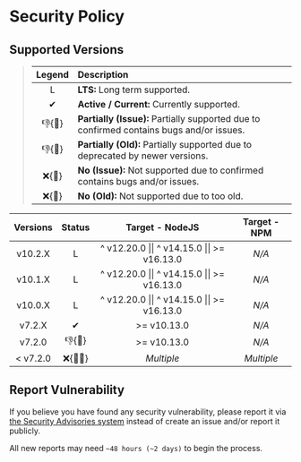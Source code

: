 # Security Policy

## Supported Versions

> | **Legend** | **Description** |
> |:-:|:--|
> | L | **LTS:** Long term supported. |
> | ✔ | **Active / Current:** Currently supported. |
> | 👎{🐛} | **Partially (Issue):** Partially supported due to confirmed contains bugs and/or issues. |
> | 👎{🧓} | **Partially (Old):** Partially supported due to deprecated by newer versions. |
> | ❌{🐛} | **No (Issue):** Not supported due to confirmed contains bugs and/or issues. |
> | ❌{🧓} | **No (Old):** Not supported due to too old. |

| **Versions** | **Status** | **Target - NodeJS** | **Target - NPM** |
|:-:|:-:|:-:|:-:|
| v10.2.X | L | ^ v12.20.0 \|\| ^ v14.15.0 \|\| >= v16.13.0 | *N/A* |
| v10.1.X | L | ^ v12.20.0 \|\| ^ v14.15.0 \|\| >= v16.13.0 | *N/A* |
| v10.0.X | L | ^ v12.20.0 \|\| ^ v14.15.0 \|\| >= v16.13.0 | *N/A* |
| v7.2.X | ✔ | >= v10.13.0 | *N/A* |
| v7.2.0 | 👎{🐛} | >= v10.13.0 | *N/A* |
| < v7.2.0 | ❌{🐛🧓} | *Multiple* | *Multiple* |

## Report Vulnerability

If you believe you have found any security vulnerability, please report it via [the Security Advisories system](https://github.com/hugoalh-studio/advanced-determine-nodejs/security/advisories/new) instead of create an issue and/or report it publicly.

All new reports may need `~48 hours (~2 days)` to begin the process.
